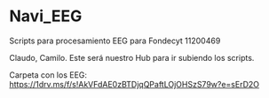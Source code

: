 # Navi_EEG
Scripts para procesamiento EEG para Fondecyt 11200469

Claudo, Camilo. Este será nuestro Hub para ir subiendo los scripts. 

Carpeta con los EEG: 
https://1drv.ms/f/s!AkVFdAE0zBTDjqQPaftLOjOHSzS79w?e=sErD2O 
